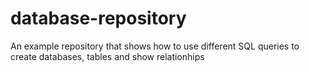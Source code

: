 # database-repository
An example repository that shows how to use different SQL queries to create databases, tables and show relationhips
